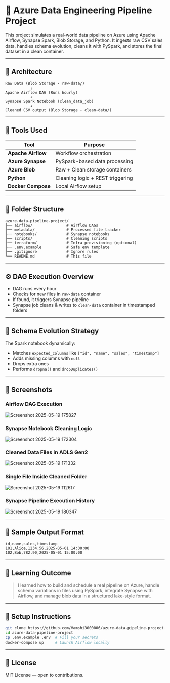 
# 🚀 Azure Data Engineering Pipeline Project

This project simulates a real-world data pipeline on Azure using Apache Airflow, Synapse Spark, Blob Storage, and Python. It ingests raw CSV sales data, handles schema evolution, cleans it with PySpark, and stores the final dataset in a clean container.

---

## 📌 Architecture

```
Raw Data (Blob Storage - raw-data/)
           ↓
Apache Airflow DAG (Runs hourly)
           ↓
Synapse Spark Notebook (clean_data_job)
           ↓
Cleaned CSV output (Blob Storage - clean-data/)
```

---

## 🧰 Tools Used

| Tool                | Purpose                            |
|---------------------|------------------------------------|
| **Apache Airflow**  | Workflow orchestration             |
| **Azure Synapse**   | PySpark-based data processing      |
| **Azure Blob**      | Raw + Clean storage containers     |
| **Python**          | Cleaning logic + REST triggering   |
| **Docker Compose**  | Local Airflow setup                |

---

## 📂 Folder Structure

```
azure-data-pipeline-project/
├── airflow/               # Airflow DAGs
├── metadata/              # Processed file tracker
├── notebooks/             # Synapse notebooks
├── scripts/               # Cleaning scripts
├── terraform/             # Infra provisioning (optional)
├── .env.example           # Safe env template
├── .gitignore             # Ignore rules
└── README.md              # This file
```

---

## ⚙️ DAG Execution Overview

- DAG runs every hour
- Checks for new files in `raw-data` container
- If found, it triggers Synapse pipeline
- Synapse job cleans & writes to `clean-data` container in timestamped folders

---

## 🧪 Schema Evolution Strategy

The Spark notebook dynamically:
- Matches `expected_columns` like `["id", "name", "sales", "timestamp"]`
- Adds missing columns with `null`
- Drops extra ones
- Performs `dropna()` and `dropDuplicates()`

---

## 📸 Screenshots

### Airflow DAG Execution
![Screenshot 2025-05-19 175827](https://github.com/user-attachments/assets/96a055bb-5f99-4a55-8b78-d2b8c1fb38c6)




### Synapse Notebook Cleaning Logic
![Screenshot 2025-05-19 172304](https://github.com/user-attachments/assets/07bb7e3c-2f86-46dc-a3c1-b5f7a7928c13)





### Cleaned Data Files in ADLS Gen2
![Screenshot 2025-05-19 171332](https://github.com/user-attachments/assets/f967d9d3-3e6d-4733-a8e1-0680c2898f39)



### Single File Inside Cleaned Folder
![Screenshot 2025-05-19 112617](https://github.com/user-attachments/assets/8ea20fab-02e9-45eb-8da4-a0f872460dd9)





### Synapse Pipeline Execution History
![Screenshot 2025-05-19 180347](https://github.com/user-attachments/assets/71fb47c7-7d48-48c3-8126-fc590bda8516)

---

## 📁 Sample Output Format

```
id,name,sales,timestamp
101,Alice,1234.56,2025-05-01 14:00:00
102,Bob,782.90,2025-05-01 15:00:00
```

---

## 🧠 Learning Outcome

> I learned how to build and schedule a real pipeline on Azure, handle schema variations in files using PySpark, integrate Synapse with Airflow, and manage blob data in a structured lake-style format.

---

## 📝 Setup Instructions

```bash
git clone https://github.com/Vamshi3000006/azure-data-pipeline-project.git
cd azure-data-pipeline-project
cp .env.example .env  # Fill your secrets
docker-compose up     # Launch Airflow locally
```

---

## 🧾 License

MIT License — open to contributions.
